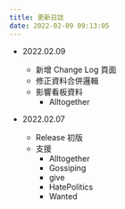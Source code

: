 ```yaml
---
title: 更新日誌
date: 2022-02-09 09:13:05
---
```


- 2022.02.09
  - 新增 Change Log 頁面
  - 修正資料合併邏輯
  - 影響看板資料
    - Alltogether

- 2022.02.07
  - Release 初版
  - 支援
    - Alltogether
    - Gossiping
    - give
    - HatePolitics
    - Wanted